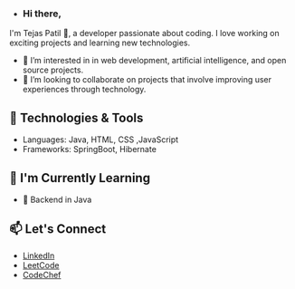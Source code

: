 - ### Hi there,
I'm Tejas Patil 👋, a  developer passionate about coding. I love working on exciting projects and learning new technologies.
- 👀 I’m interested in in web development, artificial intelligence, and open source projects.
- 💞️ I’m looking to collaborate on projects that involve improving user experiences through technology.
  
## 🔧 Technologies & Tools
- Languages:  Java, HTML, CSS ,JavaScript 
- Frameworks: SpringBoot, Hibernate

## 🌱 I'm Currently Learning
- 🌱  Backend in Java

## 📫 Let's Connect
- [LinkedIn](https://www.linkedin.com/in/tejas-t-patil)
- [LeetCode](https://leetcode.com/u/tejas_3004/)
- [CodeChef](https://www.codechef.com/users/patiltejas)
<!---
tejaspatil14/tejaspatil14 is a ✨ special ✨ repository because its `README.md` (this file) appears on your GitHub profile.
You can click the Preview link to take a look at your changes.
--->
